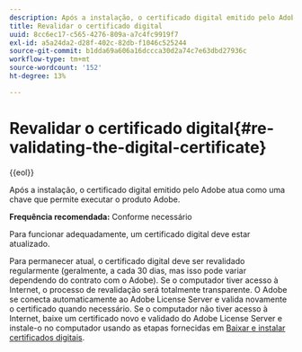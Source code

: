 ```yaml
---
description: Após a instalação, o certificado digital emitido pelo Adobe atua como uma chave que permite executar o produto Adobe.
title: Revalidar o certificado digital
uuid: 8cc6ec17-c565-4276-809a-a7c4fc9919f7
exl-id: a5a24da2-d28f-402c-82db-f1046c525244
source-git-commit: b1dda69a606a16dccca30d2a74c7e63dbd27936c
workflow-type: tm+mt
source-wordcount: '152'
ht-degree: 13%

---
```


# Revalidar o certificado digital{#re-validating-the-digital-certificate}

{{eol}}

Após a instalação, o certificado digital emitido pelo Adobe atua como uma chave que permite executar o produto Adobe.

**Frequência recomendada:** Conforme necessário

Para funcionar adequadamente, um certificado digital deve estar atualizado.

Para permanecer atual, o certificado digital deve ser revalidado regularmente (geralmente, a cada 30 dias, mas isso pode variar dependendo do contrato com o Adobe). Se o computador tiver acesso à Internet, o processo de revalidação será totalmente transparente. O Adobe se conecta automaticamente ao Adobe License Server e valida novamente o certificado quando necessário. Se o computador não tiver acesso à Internet, baixe um certificado novo e validado do Adobe License Server e instale-o no computador usando as etapas fornecidas em [Baixar e instalar certificados digitais](../../../home/c-inst-svr/c-install-ins-svr/t-install-proc-inst-svr-dpu/c-dnld-dgtl-cert/c-dnld-dgtl-cert.md#concept-4f79c240492f4e52b6375b4b3bbefa17).
